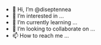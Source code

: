 - 👋 Hi, I’m @diseptennea
- 👀 I’m interested in ...
- 🌱 I’m currently learning ...
- 💞️ I’m looking to collaborate on ...
- 📫 How to reach me ...

<!---
diseptennea/diseptennea is a ✨ special ✨ repository because its `README.md` (this file) appears on your GitHub profile.
You can click the Preview link to take a look at your changes.
--->
